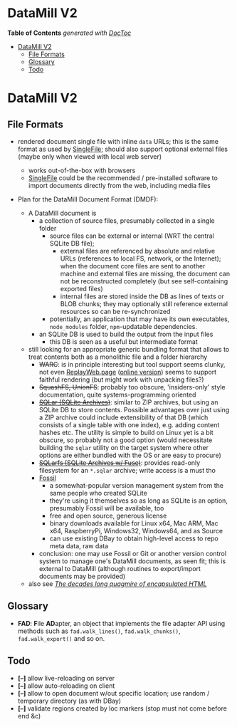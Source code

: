

# DataMill V2


<!-- START doctoc generated TOC please keep comment here to allow auto update -->
<!-- DON'T EDIT THIS SECTION, INSTEAD RE-RUN doctoc TO UPDATE -->
**Table of Contents**  *generated with [DocToc](https://github.com/thlorenz/doctoc)*

- [DataMill V2](#datamill-v2)
  - [File Formats](#file-formats)
  - [Glossary](#glossary)
  - [Todo](#todo)

<!-- END doctoc generated TOC please keep comment here to allow auto update -->



# DataMill V2


## File Formats

* rendered document single file with inline `data` URLs; this is the same format as used by
  [SingleFile](https://github.com/gildas-lormeau/SingleFile); should also support optional external files
  (maybe only when viewed with local web server)
  * works out-of-the-box with browsers
  * [SingleFile](https://github.com/gildas-lormeau/SingleFile) could be the recommended / pre-installed
    software to import documents directly from the web, including media files

* Plan for the DataMill Document Format (DMDF):
  * A DataMill document is
    * a collection of source files, presumably collected in a single folder
      * source files can be external or internal (WRT the central SQLite DB file);
        * external files are referenced by absolute and relative URLs (references to local FS, network, or
          the Internet); when the document core files are sent to another machine and external files are
          missing, the document can not be reconstructed completely (but see self-containing exported files)
        * internal files are stored inside the DB as lines of texts or BLOB chunks; they may optionally
          still reference external resources so can be re-synchronized
      * potentially, an application that may have its own executables, `node_modules` folder, `npm`-updatable
        dependencies.
    * an SQLite DB is used to build the output from the input files
      * this DB is seen as a useful but intermediate format
  * still looking for an appropriate generic bundling format that allows to treat contents both as a
    monolithic file and a folder hierarchy
    * <del>WARC</del>: is in principle interesting but tool support seems clunky, not even
      [ReplayWeb.page](https://github.com/webrecorder/replayweb.page) ([online
      version](https://replayweb.page)) seems to support faithful rendering (but might work with unpacking
      files?)
    * <del>SquashFS, UnionFS</del>: probably too obscure, 'insiders-only' style documentation, quite
      systems-programming oriented
    * <del>[SQLar (SQLite Archives)](https://www.sqlite.org/sqlar.html)</del>: similar to ZIP archives, but
      using an SQLite DB to store contents. Possible advantages over just using a ZIP archive could include
      extensibility of that DB (which consists of a single table with one index), e.g. adding content hashes
      etc. The utility is simple to build on Linux yet is a bit obscure, so probably not a good option
      (would necessitate building the `sqlar` utility on the target system where other options are either
      bundled with the OS or are easy to procure)
    * <del>[SQLarfs (SQLite Archives w/ Fuse)](https://www.sqlite.org/sqlar.html)</del>: provides read-only
      filesystem for an `*.sqlar` archive; write access is a must tho
    * [Fossil](https://fossil-scm.org)
      * a somewhat-popular version management system from the same people who created SQLite
      * they're using it themselves so as long as SQLite is an option, presumably Fossil will be available,
        too
      * free and open source, generous license
      * binary downloads available for Linux x64, Mac ARM, Mac x64, RaspberryPi, Windows32, Windows64, and
        as Source
      * can use existing DBay to obtain high-level access to repo meta data, raw data
    * conclusion: one may use Fossil or Git or another version control system to manage one's DataMill
      documents, as seen fit; this is external to DataMill (although routines to export/import documents may
      be provided)
  * also see [*The decades long quagmire of encapsulated
    HTML*](https://www.russellbeattie.com/notes/posts/the-decades-long-html-bundle-quagmire.html)

<!--

update config set value = $project_name where name = "project-name";

-->


## Glossary

* **FAD**: **F**ile **AD**apter, an object that implements the file adapter API using methods such as
  `fad.walk_lines()`, `fad.walk_chunks()`, `fad.walk_export()` and so on. 


## Todo

* **[–]** allow live-reloading on server
* **[–]** allow auto-reloading on client
* **[–]** allow to open document w/out specific location; use random / temporary directory (as with DBay)
* **[–]** validate regions created by loc markers (stop must not come before end &c)
   
